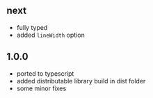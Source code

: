 ## next
- fully typed
- added `lineWidth` option

## 1.0.0
- ported to typescript
- added distributable library build in dist folder
- some minor fixes

